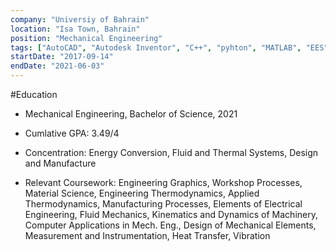 ```yaml
---
company: "Universiy of Bahrain"
location: "Isa Town, Bahrain"
position: "Mechanical Engineering"
tags: ["AutoCAD", "Autodesk Inventor", "C++", "pyhton", "MATLAB", "EES"]
startDate: "2017-09-14"
endDate: "2021-06-03"
---
```


#Education

- Mechanical Engineering, Bachelor of Science, 2021</p>

* Cumlative GPA: 3.49/4 </p>

* Concentration: Energy Conversion, Fluid and Thermal Systems, Design and
Manufacture</p>

* Relevant Coursework:
Engineering Graphics, Workshop Processes, Material Science, Engineering
Thermodynamics, Applied Thermodynamics, Manufacturing Processes, Elements of
Electrical Engineering, Fluid Mechanics, Kinematics and Dynamics of Machinery,
Computer Applications in Mech. Eng., Design of Mechanical Elements, Measurement
and Instrumentation, Heat Transfer, Vibration</p>

